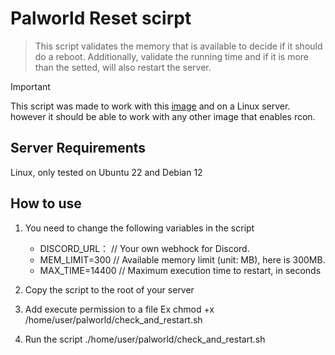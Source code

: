# Palworld Reset scirpt

> This script validates the memory that is available to decide if it should do a reboot.
> Additionally, validate the running time and if it is more than the setted, will also restart the server.

> [!IMPORTANT]
> This script was made to work with this [image](https://github.com/thijsvanloef/palworld-server-docker)  and on a Linux server.
> however it should be able to work with any other image that enables rcon.

## Server Requirements

Linux, only tested on Ubuntu 22 and Debian 12

## How to use

1. You need to change the following variables in the script
   * DISCORD_URL：   // Your own webhock for Discord.
   * MEM_LIMIT=300   // Available memory limit (unit: MB), here is 300MB.
   * MAX_TIME=14400  // Maximum execution time to restart, in seconds

2. Copy the script to the root of your server
3. Add execute permission to a file Ex chmod +x /home/user/palworld/check_and_restart.sh
4. Run the script ./home/user/palworld/check_and_restart.sh
